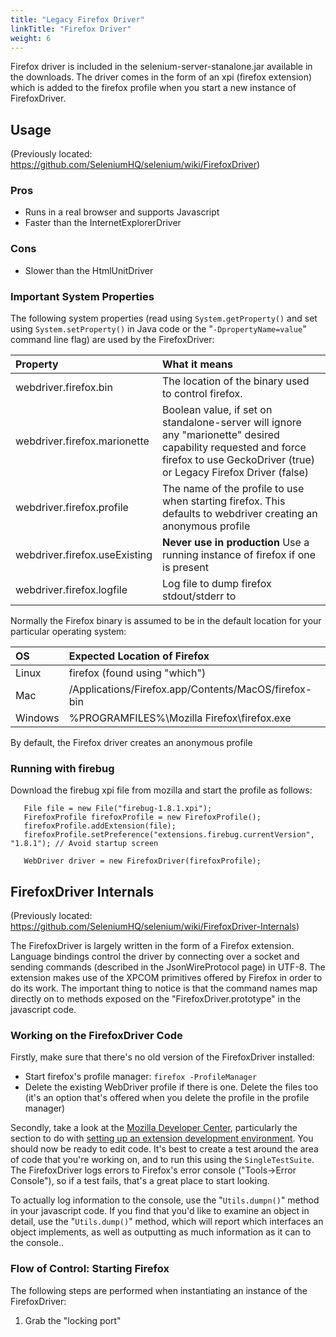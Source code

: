 ```yaml
---
title: "Legacy Firefox Driver"
linkTitle: "Firefox Driver"
weight: 6
---
```


Firefox driver is included in the selenium-server-stanalone.jar available in the downloads. 
The driver comes in the form of an xpi (firefox extension) which is added to the firefox 
profile when you start a new instance of FirefoxDriver.

## Usage
(Previously located: https://github.com/SeleniumHQ/selenium/wiki/FirefoxDriver)

### Pros

* Runs in a real browser and supports Javascript
* Faster than the InternetExplorerDriver

### Cons

* Slower than the HtmlUnitDriver


### Important System Properties

The following system properties (read using `System.getProperty()` and set using `System.setProperty()` in Java code or the "`-DpropertyName=value`" command line flag) are used by the FirefoxDriver:

| **Property** | **What it means** |
|:-------------|:------------------|
| webdriver.firefox.bin | The location of the binary used to control firefox. |
| webdriver.firefox.marionette | Boolean value, if set on standalone-server will ignore any "marionette" desired capability requested and force firefox to use GeckoDriver (true) or Legacy Firefox Driver (false) |
| webdriver.firefox.profile | The name of the profile to use when starting firefox. This defaults to webdriver creating an anonymous profile |
| webdriver.firefox.useExisting | **Never use in production** Use a running instance of firefox if one is present |
| webdriver.firefox.logfile | Log file to dump firefox stdout/stderr to |

Normally the Firefox binary is assumed to be in the default location for your particular operating system:

| **OS** | **Expected Location of Firefox** |
|:-------|:---------------------------------|
| Linux  | firefox (found using "which")    |
| Mac    | /Applications/Firefox.app/Contents/MacOS/firefox-bin |
| Windows | %PROGRAMFILES%\Mozilla Firefox\firefox.exe |

By default, the Firefox driver creates an anonymous profile

### Running with firebug

Download the firebug xpi file from mozilla and start the profile as follows:
```
   File file = new File("firebug-1.8.1.xpi");
   FirefoxProfile firefoxProfile = new FirefoxProfile();
   firefoxProfile.addExtension(file);
   firefoxProfile.setPreference("extensions.firebug.currentVersion", "1.8.1"); // Avoid startup screen

   WebDriver driver = new FirefoxDriver(firefoxProfile);
```


## FirefoxDriver Internals
(Previously located: https://github.com/SeleniumHQ/selenium/wiki/FirefoxDriver-Internals)


The FirefoxDriver is largely written in the form of a Firefox extension. Language bindings control the driver by connecting over a socket and sending commands (described in the JsonWireProtocol page) in UTF-8. The extension makes use of the XPCOM primitives offered by Firefox in order to do its work. The important thing to notice is that the command names map directly on to methods exposed on the "FirefoxDriver.prototype" in the javascript code.

### Working on the FirefoxDriver Code

Firstly, make sure that there's no old version of the FirefoxDriver installed:

* Start firefox's profile manager: `firefox -ProfileManager`
* Delete the existing WebDriver profile if there is one. Delete the files too (it's an option that's offered when you delete the profile in the profile manager)

Secondly, take a look at the [Mozilla Developer Center](http://developer.mozilla.org/en/docs/Extensions), particularly the section to do with [setting up an extension development environment](http://developer.mozilla.org/en/docs/Setting_up_extension_development_environment). You should now be ready to edit code. It's best to create a test around the area of code that you're working on, and to run this using the `SingleTestSuite`. The FirefoxDriver logs errors to Firefox's error console ("Tools->Error Console"), so if a test fails, that's a great place to start looking.

To actually log information to the console, use the "`Utils.dumpn()`" method in your javascript code. If you find that you'd like to examine an object in detail, use the "`Utils.dump()`" method, which will report which interfaces an object implements, as well as outputting as much information as it can to the console..

### Flow of Control: Starting Firefox

The following steps are performed when instantiating an instance of the FirefoxDriver:

1. Grab the "locking port"
